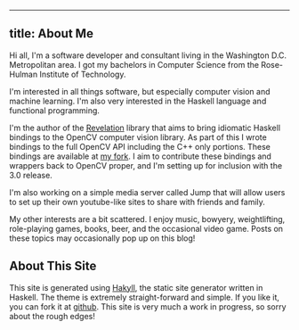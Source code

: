 ---------------
title: About Me
---------------

Hi all, I'm a software developer and consultant living in the
Washington D.C. Metropolitan area. I got my bachelors in
Computer Science from the Rose-Hulman Institute of Technology.

I'm interested in all things software, but especially computer vision
and machine learning. I'm also very interested in the Haskell language
and functional programming.

I'm the author of the [Revelation](https://github.com/arjuncomar/revelation.git)
library that aims to bring idiomatic Haskell bindings to the OpenCV 
computer vision library. As part of this I wrote bindings to the full 
OpenCV API including the C++ only portions. These bindings are available 
at [my fork](https://www.github.com/arjuncomar/opencv_contrib.git).
I aim to contribute these bindings and wrappers back to OpenCV proper,
and I'm setting up for inclusion with the 3.0 release.

I'm also working on a simple media server called Jump that will
allow users to set up their own youtube-like sites to share with friends and family.

My other interests are a bit scattered. I enjoy music, bowyery, weightlifting,
role-playing games, books, beer, and the occasional video game. Posts on these 
topics may occasionally pop up on this blog!

About This Site
---------------

This site is generated using [Hakyll](http://jaspervdj.be/hakyll/index.html), the static
site generator written in Haskell. The theme is extremely straight-forward and simple.
If you like it, you can fork it at [github](https://github.com/arjuncomar/acomar.net).
This site is very much a work in progress, so sorry about the rough edges!
